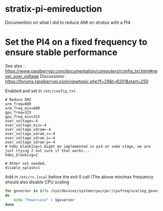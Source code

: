 # stratix-pi-emireduction
Documention on what I did to reduce AMI on stratux with a PI4


# Set the PI4 on a fixed frequency to ensure stable performance

See also :    https://www.raspberrypi.com/documentation/computers/config_txt.html#never_over_voltage
Discussions : https://forums.raspberrypi.com/viewtopic.php?f=29&t=6201&start=250

Enabled and set in `/etc/config.txt`

```console
# Reduce EMI
arm_freq=600
arm_freq_min=600
gpu_freq=325
gpu_freq_min=325
over_voltage=-4
over_voltage_min=-4
over_voltage_sdram=-4
over_voltage_sdram_c=-4
over_voltage_sdram_i=-4
over_voltage_sdram_p=-4
# hdmi_blanking=1 might be implemented in pi4 at some stage, we are just trying 2 not sure if that works...
hdmi_blanking=2

# Other not needed.
disable_splash=1
```

Add in `/etc/rc.local` before the exit 0 call (The above min/max frequency should also disable CPU scaling

```bash
for governor in $(ls /sys/devices/system/cpu/cpu*/cpufreq/scaling_governor)
do
    echo "Powersave" > $governor
done
```
